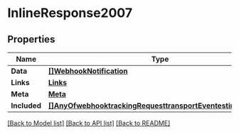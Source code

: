 # InlineResponse2007

## Properties

Name | Type | Description | Notes
------------ | ------------- | ------------- | -------------
**Data** | [**[]WebhookNotification**](webhook_notification.md) |  | [optional] 
**Links** | [**Links**](links.md) |  | [optional] 
**Meta** | [**Meta**](meta.md) |  | [optional] 
**Included** | [**[]AnyOfwebhooktrackingRequesttransportEventestimatedEvent**](anyOf&lt;webhook,tracking_request,transport_event,estimated_event&gt;.md) |  | [optional] 

[[Back to Model list]](../README.md#documentation-for-models) [[Back to API list]](../README.md#documentation-for-api-endpoints) [[Back to README]](../README.md)


